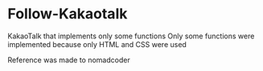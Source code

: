 # Follow-Kakaotalk
KakaoTalk that implements only some functions
Only some functions were implemented because only HTML and CSS were used

Reference was made to nomadcoder
